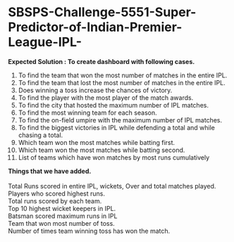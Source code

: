 # SBSPS-Challenge-5551-Super-Predictor-of-Indian-Premier-League-IPL-
**Expected Solution : To create dashboard with following cases.**
1. To find the team that won the most number of matches in the entire IPL.
2. To find the team that lost the most number of matches in the entire IPL.
3. Does winning a toss increase the chances of victory.
4. To find the player with the most player of the match awards.
5. To find the city that hosted the maximum number of IPL matches.
6. To find the most winning team for each season.
7. To find the on-field umpire with the maximum number of IPL matches.
8. To find the biggest victories in IPL while defending a total and while chasing a total.
9. Which team won the most matches while batting first.
10. Which team won the most matches while batting second.
11. List of teams which have won matches by most runs cumulatively

**Things that we have added.<br />**
<br />Total Runs scored in entire IPL, wickets, Over and total matches played.<br />
Players who scored highest runs.<br />
Total runs scored by each team.<br />
Top 10 highest wicket keepers in IPL.<br />
Batsman scored maximum runs in IPL<br />
Team that won most number of toss.<br />
Number of times team winning toss has won the match.<br />




